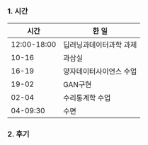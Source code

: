 ### 1. 시간

| 시간        | 한 일                   |
| ----------- | ----------------------- |
| 12:00-18:00 | 딥러닝과데이터과학 과제 |
| 10-16       | 과삼실                  |
| 16-19       | 양자데이터사이언스 수업 |
| 19-02       | GAN구현                 |
| 02-04       | 수리통계학 수업         |
| 04-09:30    | 수면                    |

### 2. 후기

